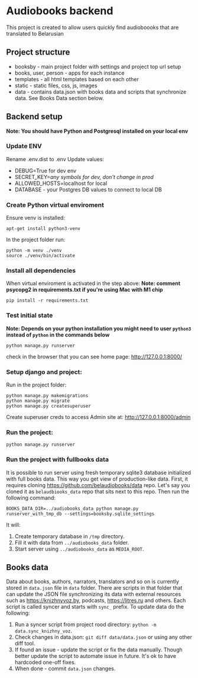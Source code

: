 # Audiobooks backend

This project is created to allow users quickly find audioboooks that are translated to Belarusian 

## Project structure
* booksby - main project folder with settings and project top url setup
* books, user, person - apps for each instance 
* templates - all html templates based on each other
* static - static files, css, js, images
* data - contains data.json with books data and scripts that synchronize data. See Books Data section below.

## Backend setup

**Note: You should have Python and Postgresql installed on your local env**

### Update ENV

Rename .env.dist to .env
Update values:
* DEBUG=True for dev env
* SECRET_KEY=_any symbols for dev, don't change in prod_
* ALLOWED_HOSTS=localhost for local
* DATABASE - your Postgres DB values to connect to local DB

### Create Python virtual enviroment

Ensure venv is installed:
```
apt-get install python3-venv
```

In the project folder run:
```
python -m venv ./venv
source ./venv/bin/activate
```

### Install all dependencies

When virtual enviroment is activated in the step above:
**Note: comment psycopg2 in requirements.txt if you're using Mac with M1 chip**
```
pip install -r requirements.txt
```

### Test initial state
**Note: Depends on your python installation you might need to user `python3` instead of `python` in the commands below**
```
python manage.py runserver
```
check in the browser that you can see home page: http://127.0.0.1:8000/

### Setup django and project:

Run in the project folder:
```
python manage.py makemigrations
python manage.py migrate
python manage.py createsuperuser
```
Create superuser creds to access Admin site at: http://127.0.0.1:8000/admin

### Run the project:
```
python manage.py runserver
```

### Run the project with fullbooks data
It is possible to run server using fresh temporary sqlite3 database initialized with full books data. This way you get view of production-like data. First, it requires cloning https://github.com/belaudiobooks/data repo. Let's say you cloned it as `belaudbiooks_data` repo that sits next to this repo. Then run the following command:

```shell
BOOKS_DATA_DIR=../audiobooks_data python manage.py runserver_with_tmp_db --settings=booksby.sqlite_settings
```

It will:
1. Create temporary database in `/tmp` directory.
2. Fill it with data from `../audiobooks_data` folder.
3. Start server using `../audiobooks_data` as `MEDIA_ROOT`.

## Books data

Data about books, authors, narrators, translators and so on is currently stored in `data.json` file in `data` folder. There are scripts in that folder that can update the JSON file synchronizing its data with external resources such as https://knizhnyvoz.by, podcasts, https://litres.ru and others. Each script is called syncer and starts with `sync_` prefix. To update data do the following:

1. Run a syncer script from project rood directory: `python -m data.sync_knizhny_voz`. 
2. Check changes in data.json: `git diff data/data.json` or using any other diff tool.
3. If found an issue - update the script or fix the data manually. Though better update the script to automate issue in future. It's ok to have hardcoded one-off fixes.
4. When done - commit `data.json` changes.



